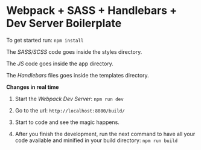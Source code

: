 Webpack + SASS + Handlebars + Dev Server Boilerplate
==================

To get started run:
`npm install`

The _SASS/SCSS_ code goes inside the styles directory.

The _JS_ code goes inside the app directory.

The _Handlebars_ files goes inside the templates directory.

**Changes in real time**

1. Start the _Webpack Dev Server_:
`npm run dev`

2. Go to the url:
`http://localhost:8080/build/`

3. Start to code and see the magic happens.

4. After you finish the development, run the next command to have all your code available and minified in your build directory:
`npm run build`
